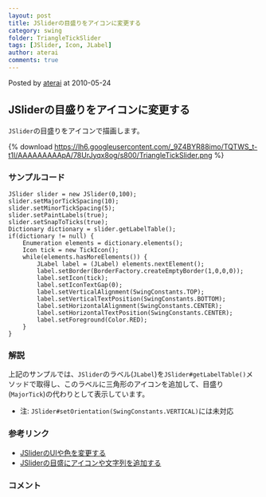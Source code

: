 ```yaml
---
layout: post
title: JSliderの目盛りをアイコンに変更する
category: swing
folder: TriangleTickSlider
tags: [JSlider, Icon, JLabel]
author: aterai
comments: true
---
```


Posted by [aterai](http://terai.xrea.jp/aterai.html) at 2010-05-24

## JSliderの目盛りをアイコンに変更する
`JSlider`の目盛りをアイコンで描画します。

{% download https://lh6.googleusercontent.com/_9Z4BYR88imo/TQTWS_t-t1I/AAAAAAAAApA/78UrJyqx8og/s800/TriangleTickSlider.png %}

### サンプルコード
<pre class="prettyprint"><code>JSlider slider = new JSlider(0,100);
slider.setMajorTickSpacing(10);
slider.setMinorTickSpacing(5);
slider.setPaintLabels(true);
slider.setSnapToTicks(true);
Dictionary dictionary = slider.getLabelTable();
if(dictionary != null) {
    Enumeration elements = dictionary.elements();
    Icon tick = new TickIcon();
    while(elements.hasMoreElements()) {
        JLabel label = (JLabel) elements.nextElement();
        label.setBorder(BorderFactory.createEmptyBorder(1,0,0,0));
        label.setIcon(tick);
        label.setIconTextGap(0);
        label.setVerticalAlignment(SwingConstants.TOP);
        label.setVerticalTextPosition(SwingConstants.BOTTOM);
        label.setHorizontalAlignment(SwingConstants.CENTER);
        label.setHorizontalTextPosition(SwingConstants.CENTER);
        label.setForeground(Color.RED);
    }
}
</code></pre>

### 解説
上記のサンプルでは、`JSlider`のラベル(`JLabel`)を`JSlider#getLabelTable()`メソッドで取得し、このラベルに三角形のアイコンを追加して、目盛り(`MajorTick`)の代わりとして表示しています。

- 注: `JSlider#setOrientation(SwingConstants.VERTICAL)`には未対応

<!-- dummy comment line for breaking list -->

### 参考リンク
- [JSliderのUIや色を変更する](http://terai.xrea.jp/Swing/VolumeSlider.html)
- [JSliderの目盛にアイコンや文字列を追加する](http://terai.xrea.jp/Swing/SliderLabelTable.html)

<!-- dummy comment line for breaking list -->

### コメント
